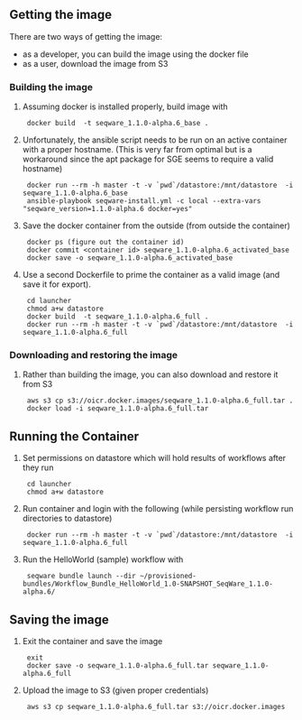## Getting the image

There are two ways of getting the image:
* as a developer, you can build the image using the docker file
* as a user, download the image from S3

### Building the image

1. Assuming docker is installed properly, build image with 

        docker build  -t seqware_1.1.0-alpha.6_base .

2. Unfortunately, the ansible script needs to be run on an active container with a proper hostname. (This is very far from optimal but is a workaround since the apt package for SGE seems to require a valid hostname)

        docker run --rm -h master -t -v `pwd`/datastore:/mnt/datastore  -i seqware_1.1.0-alpha.6_base
        ansible-playbook seqware-install.yml -c local --extra-vars "seqware_version=1.1.0-alpha.6 docker=yes"
     
3. Save the docker container from the outside (from outside the container)

        docker ps (figure out the container id)
        docker commit <container id> seqware_1.1.0-alpha.6_activated_base
        docker save -o seqware_1.1.0-alpha.6_activated_base

4. Use a second Dockerfile to prime the container as a valid image (and save it for export).           

        cd launcher
        chmod a+w datastore
        docker build  -t seqware_1.1.0-alpha.6_full .
        docker run --rm -h master -t -v `pwd`/datastore:/mnt/datastore  -i seqware_1.1.0-alpha.6_full
        

### Downloading and restoring the image

1. Rather than building the image, you can also download and restore it from S3 

        aws s3 cp s3://oicr.docker.images/seqware_1.1.0-alpha.6_full.tar .
        docker load -i seqware_1.1.0-alpha.6_full.tar

## Running the Container

1. Set permissions on datastore which will hold results of workflows after they run

        cd launcher
        chmod a+w datastore

2. Run container and login with the following (while persisting workflow run directories to datastore)
 
        docker run --rm -h master -t -v `pwd`/datastore:/mnt/datastore  -i seqware_1.1.0-alpha.6_full

3. Run the HelloWorld (sample) workflow with 

        seqware bundle launch --dir ~/provisioned-bundles/Workflow_Bundle_HelloWorld_1.0-SNAPSHOT_SeqWare_1.1.0-alpha.6/
        
## Saving the image

1. Exit the container and save the image

        exit
        docker save -o seqware_1.1.0-alpha.6_full.tar seqware_1.1.0-alpha.6_full

2. Upload the image to S3 (given proper credentials)

        aws s3 cp seqware_1.1.0-alpha.6_full.tar s3://oicr.docker.images
